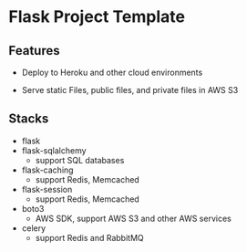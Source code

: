 # Flask Project Template


## Features

* Deploy to Heroku and other cloud environments

* Serve static Files, public files, and private files in AWS S3


## Stacks

* flask
* flask-sqlalchemy
    * support SQL databases
* flask-caching
    * support Redis, Memcached
* flask-session
    * support Redis, Memcached
* boto3
    * AWS SDK, support AWS S3 and other AWS services
* celery
    * support Redis and RabbitMQ
